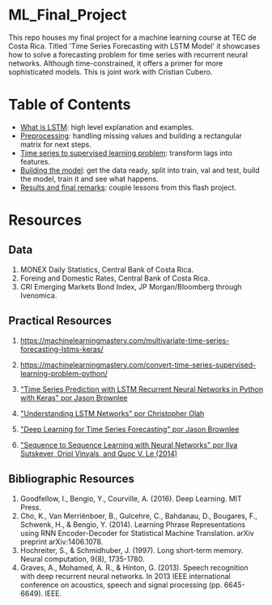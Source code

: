 # ML_Final_Project
This repo houses my final project for a machine learning course at TEC de Costa Rica. Titled 'Time Series Forecasting with LSTM Model' it showcases how to solve a forecasting problem for time series with recurrent neural networks. Although time-constrained, it offers a primer for more sophisticated models. This is joint work with Cristian Cubero.



# Table of Contents

- [What is LSTM](<Documentation/What is LSTM.md>): high level explanation and examples.
- [Preprocessing](Documentation/Pre-processing.md): handling missing values and building a rectangular matrix for next steps.
- [Time series to supervised learning problem](<Documentation/Time series to supervised learning problem.md>): transform lags into features.
- [Building the model](<Documentation/Building the model.md>): get the data ready, split into train, val and test, build the model, train it and see what happens.
- [Results and final remarks](<Documentation/Results and final remarks.md>): couple lessons from this flash project.




# Resources
## Data

1. MONEX Daily Statistics, Central Bank of Costa Rica.
2. Foreing and Domestic Rates, Central Bank of Costa Rica.
3. CRI Emerging Markets Bond Index, JP Morgan/Bloomberg through Ivenomica.


## Practical Resources

1.   https://machinelearningmastery.com/multivariate-time-series-forecasting-lstms-keras/
2.   https://machinelearningmastery.com/convert-time-series-supervised-learning-problem-python/

3.  ["Time Series Prediction with LSTM Recurrent Neural Networks in Python with Keras" por Jason Brownlee](https://machinelearningmastery.com/time-series-prediction-lstm-recurrent-neural-networks-python-keras/)
4. ["Understanding LSTM Networks" por Christopher Olah](https://colah.github.io/posts/2015-08-Understanding-LSTMs/)
5. ["Deep Learning for Time Series Forecasting" por Jason Brownlee](https://machinelearningmastery.com/deep-learning-for-time-series-forecasting/)
6. ["Sequence to Sequence Learning with Neural Networks" por Ilya Sutskever, Oriol Vinyals, and Quoc V. Le (2014)](https://arxiv.org/abs/1409.3215)


## Bibliographic Resources

1. Goodfellow, I., Bengio, Y., Courville, A. (2016). Deep Learning. MIT Press.
2. Cho, K., Van Merriënboer, B., Gulcehre, C., Bahdanau, D., Bougares, F., Schwenk, H., & Bengio, Y. (2014). Learning Phrase Representations using RNN Encoder-Decoder for Statistical Machine Translation. arXiv preprint arXiv:1406.1078.
3. Hochreiter, S., & Schmidhuber, J. (1997). Long short-term memory. Neural computation, 9(8), 1735-1780.
4. Graves, A., Mohamed, A. R., & Hinton, G. (2013). Speech recognition with deep recurrent neural networks. In 2013 IEEE international conference on acoustics, speech and signal processing (pp. 6645-6649). IEEE.